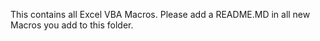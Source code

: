 This contains all Excel VBA Macros. 
Please add a README.MD in all new Macros you add to this folder.